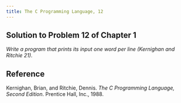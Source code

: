```yaml
---
title: The C Programming Language, 12
---
```


## Solution to Problem 12 of Chapter 1

*Write a program that prints its input one word per line (Kernighan and Ritchie 21).*

## Reference

  Kernighan, Brian, and Ritchie, Dennis. *The C Programming Language, Second Edition*. Prentice Hall, Inc., 1988.
